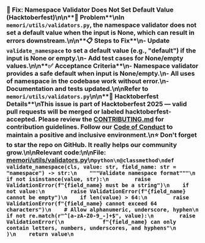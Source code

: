 ### 🧩 Fix: Namespace Validator Does Not Set Default Value (Hacktoberfest)\n\n**🧩 Problem**\nIn `memori/utils/validators.py`, the namespace validator does not set a default value when the input is None, which can result in errors downstream.\n\n**📋 Steps to Fix**\n- Update `validate_namespace` to set a default value (e.g., "default") if the input is None or empty.\n- Add test cases for None/empty values.\n\n**✅ Acceptance Criteria**\n- Namespace validator provides a safe default when input is None/empty.\n- All uses of namespace in the codebase work without error.\n- Documentation and tests updated.\n\n**Refer to** `memori/utils/validators.py`\n\n**🤝 Hacktoberfest Details**\nThis issue is part of Hacktoberfest 2025 — valid pull requests will be merged or labeled hacktoberfest-accepted. Please review the [CONTRIBUTING.md](https://github.com/GibsonAI/memori/blob/main/CONTRIBUTING.md) for contribution guidelines. Follow our [Code of Conduct](https://github.com/GibsonAI/memori/blob/main/CODE_OF_CONDUCT.md) to maintain a positive and inclusive environment.\n⭐ Don't forget to star the repo on GitHub. It really helps our community grow.\n\n**Relevant code:**\n\nFile: [memori/utils/validators.py](https://github.com/GibsonAI/memori/blob/main/memori/utils/validators.py)\n```python\n@classmethod\ndef validate_namespace(cls, value: str, field_name: str = "namespace") -> str:\n    """Validate namespace format"""\n    if not isinstance(value, str):\n        raise ValidationError(f"{field_name} must be a string")\n    if not value:\n        raise ValidationError(f"{field_name} cannot be empty")\n    if len(value) > 64:\n        raise ValidationError(f"{field_name} cannot exceed 64 characters")\n    # Allow alphanumeric, underscore, hyphen\n    if not re.match(r"^[a-zA-Z0-9_-]+$", value):\n        raise ValidationError(\n            f"{field_name} can only contain letters, numbers, underscores, and hyphens"\n        )\n    return value\n```